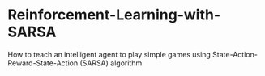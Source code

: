 # Reinforcement-Learning-with-SARSA
How to teach an intelligent agent to play simple games using State-Action-Reward-State-Action (SARSA) algorithm
